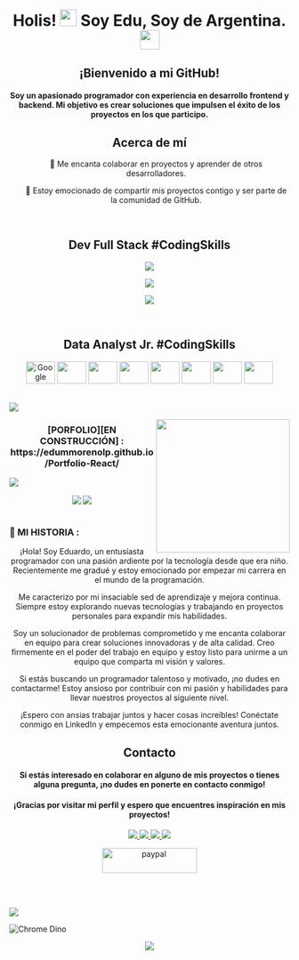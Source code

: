 
<h1 align="center"> Holis! <img src = "https://raw.githubusercontent.com/MartinHeinz/MartinHeinz/master/wave.gif" width = 30px> Soy Edu, Soy de Argentina. <img width = 35px src="https://images.emojiterra.com/openmoji/v13.1/512px/1f1e6-1f1f7.png"> </h1> 

<!--
BIENVENIDO/A AL BACK STAGE.... DE EDUARDO M MORENO.
Puedes usar de guia para realizar tu github.
Pero recuerda, siempre dar las gracias en mis redes..
Y si te sobra unos pesos donar en los QR que tienes debajo. 
Desde ya muchas gracias por usarme como referencia y mucha suerte con el CODIGO !.
Saludos de Eduardo M Moreno
-->

<h2 align="center">¡Bienvenido a mi GitHub!</h2>

<h4 align="center">Soy un apasionado programador con experiencia en desarrollo frontend y backend. Mi objetivo es crear soluciones que impulsen el éxito de los proyectos en los que participo.</h4>

<h2 align="center">Acerca de mí</h2>
<ul align="center">
<p> 🌟 Me encanta colaborar en proyectos y aprender de otros desarrolladores.</p>
<p> 🚀 Estoy emocionado de compartir mis proyectos contigo y ser parte de la comunidad de GitHub.</p>
</ul>

<br clear="both">

<h2 align="center"> Dev Full Stack #CodingSkills </h2> 
<!--tech stack icons-->
<p align="center">
  <a href="">
    <img src="https://skillicons.dev/icons?i=html,css,js,bootstrap,git,github,powershell&perline=14" />
  </a>
</p>
<p align="center">
  <a href="">
    <img src="https://skillicons.dev/icons?i=java,spring,mysql,sqlite,py,react,vscode&perline=14" />
  </a>
</p>
<p align="center">
  <a href="">
    <img src="https://skillicons.dev/icons?i=npm,prisma,nextjs,nodejs,tailwind&perline=14" />
  </a>
</p>

<br clear="both">

<h2 align="center"> Data Analyst Jr. #CodingSkills </h2>
<div align="center">
  <a href="https://docs.google.com/"><img src="https://media.flaticon.com/dist/min/img/landing/gsuite/sheets.svg" height="40" width="52" alt="Google Sheets" /></a>
  <a href="https://looker.com/"><img src="https://www.gstatic.com/analytics-lego/svg/ic_looker_studio.svg" height="40" width="52 alt="Looker Studio logo" /></a>
  <a href="https://colab.research.google.com/"><img src="https://upload.wikimedia.org/wikipedia/commons/thumb/d/d0/Google_Colaboratory_SVG_Logo.svg/2560px-Google_Colaboratory_SVG_Logo.svg.png" height="40" width="52 alt="Google Colab logo" /></a>
  <a href="https://www.deepnote.com/"><img src="https://avatars.githubusercontent.com/u/45339858?s=280&v=4" height="40" width="52 alt="Deepnote logo" /></a>
  <a href="https://numpy.org/"><img src="https://cdn.worldvectorlogo.com/logos/numpy-1.svg" height="40" width="52 alt="Numpy" /></a>
  <a href="https://pandas.pydata.org/"><img src="https://upload.wikimedia.org/wikipedia/commons/thumb/2/22/Pandas_mark.svg/250px-Pandas_mark.svg.png" height="40" width="52 alt="Pandas" /></a>
  <a href="https://matplotlib.org/"><img src="https://upload.wikimedia.org/wikipedia/commons/thumb/8/84/Matplotlib_icon.svg/1200px-Matplotlib_icon.svg.png" height="40" width="52 alt="Matplotlib" /></a>
  <a href="https://seaborn.pydata.org/"><img src="https://user-images.githubusercontent.com/315810/92159303-30d41100-edfb-11ea-8107-1c5352202571.png" height="40" width="52 alt="Seaborn" /></a>
</div>

<br clear="both">

<a href="https://www.youtube.com/watch?v=dQw4w9WgXcQ"><img src="https://user-images.githubusercontent.com/73097560/115834477-dbab4500-a447-11eb-908a-139a6edaec5c.gif"></a>

<img align= "right" width= "240" src= "https://pa1.narvii.com/6580/8098c6e9207376889eeb0532d9f5a0723c4d73f5_hq.gif"/>

<div align="center" >
  <h3> [PORFOLIO][EN CONSTRUCCIÓN] : https://edummorenolp.github.io/Portfolio-React/  </h3>
</div>

<a href="https://www.youtube.com/watch?v=dQw4w9WgXcQ"><img src="https://user-images.githubusercontent.com/73097560/115834477-dbab4500-a447-11eb-908a-139a6edaec5c.gif"></a>

<div align="center" display="flex">
  <img src="https://github-readme-stats.vercel.app/api?username=EduMMorenolp&show_icons=true&count_private=true&hide_border=true&rank_icon=github&theme=gruvbox" align="center" /> 
  <source align="center"
    srcset="https://github-readme-stats.vercel.app/api/top-langs/?username=EduMMorenolp&layout=compact&langs_count=8&theme=radical"
    media="(prefers-color-scheme: dark)" />
  <source align="center"
    srcset="https://github-readme-stats.vercel.app/api/top-langs/?username=EduMMorenolp&layout=compact&langs_count=8&theme=default"
    media="(prefers-color-scheme: light), (prefers-color-scheme: no-preference)" />
  <img src="https://github-readme-stats.vercel.app/api/top-langs/?username=EduMMorenolp&layout=compact&langs_count=8&theme=gruvbox" align="center"/>
</div> 

<br/>  

### 🧭 MI HISTORIA :

<p align="center">¡Hola! Soy Eduardo, un entusiasta programador con una pasión ardiente por la tecnología desde que era niño. Recientemente me gradué y estoy emocionado por empezar mi carrera en el mundo de la programación.</p>
<p align="center">Me caracterizo por mi insaciable sed de aprendizaje y mejora continua. Siempre estoy explorando nuevas tecnologías y trabajando en proyectos personales para expandir mis habilidades.</p>
<p align="center">Soy un solucionador de problemas comprometido y me encanta colaborar en equipo para crear soluciones innovadoras y de alta calidad. Creo firmemente en el poder del trabajo en equipo y estoy listo para unirme a un equipo que comparta mi visión y valores.</p>
<p align="center">Si estás buscando un programador talentoso y motivado, ¡no dudes en contactarme! Estoy ansioso por contribuir con mi pasión y habilidades para llevar nuestros proyectos al siguiente nivel.</p>
<p align="center">¡Espero con ansias trabajar juntos y hacer cosas increíbles! Conéctate conmigo en LinkedIn y empecemos esta emocionante aventura juntos.</p>

<h2 align="center">Contacto</h2>

<h4 align="center"> Si estás interesado en colaborar en alguno de mis proyectos o tienes alguna pregunta, ¡no dudes en ponerte en contacto conmigo!</h4>

<h4 align="center"> ¡Gracias por visitar mi perfil y espero que encuentres inspiración en mis proyectos!</h4>

<p align="center">
  <a href="https://www.linkedin.com/in/eduardo-m-moreno-programador/">
    <img src="https://skillicons.dev/icons?i=linkedin&perline=14" />
  </a>
 
  <a href="https://www.instagram.com/edu.m.morenolp/">
    <img src="https://skillicons.dev/icons?i=instagram&perline=14" />
  </a>
  <a href="https://twitter.com/EduMMorenolp">
    <img src="https://skillicons.dev/icons?i=twitter&perline=14" />
  </a>
  
  <a href="mailto:e.m.morenolp@gmail.com" target="_blank">
    <img src="https://skillicons.dev/icons?i=gmail&perline=14" />
  </a>
</p>



<p align = "center"><a href="https://github.com/EduMMorenolp/EduMMorenolp/blob/main/QRCafecitoPayPal.png"> <img align="center" src="https://cdn.buymeacoffee.com/buttons/v2/default-yellow.png" height="45" width="170" alt="paypal" /></a></p><br><br>

<a href="https://www.youtube.com/watch?v=dQw4w9WgXcQ"><img src="https://user-images.githubusercontent.com/73097560/115834477-dbab4500-a447-11eb-908a-139a6edaec5c.gif"></a>

![Chrome Dino](https://mir-s3-cdn-cf.behance.net/project_modules/max_1200/4ff07986208593.5d9a654e92f36.gif)

<div align="center">
  <img src="https://profile-counter.glitch.me/EduM/count.svg?"  />
</div>

